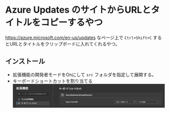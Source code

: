 # Azure Updates のサイトからURLとタイトルをコピーするやつ

https://azure.microsoft.com/en-us/updates なページ上で `Ctrl+Shift+C` するとURLとタイトルをクリップボードに入れてくれるやつ。

## インストール

- 拡張機能の開発者モードをOnにして `src` フォルダを指定して展開する。
- キーボードショートカットを割り当てる
  ![alt text](./docs/images/shortcut.png)

